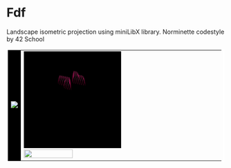 # Fdf
Landscape isometric projection using miniLibX library. Norminette codestyle by 42 School
<div>
    <table cellpadding="0" bordercolor="white">
      <tr>
          <td  bgcolor="black">
                <img src="gifs/mars_square.gif"/>
          </td>
          <td>
              <div>
                  <img src="gifs/heart_square.gif" bordercolor="white" width=50% height=50%/>
              </div>
              <div>
                  <img src="gifs/t1_square.gif" width=50% height=50%/>
              </div>
          </td>
        </tr>
    </table>
</div>

